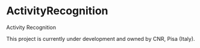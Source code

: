 # ActivityRecognition

Activity Recognition

This project is currently under development and owned by CNR, Pisa (Italy).
